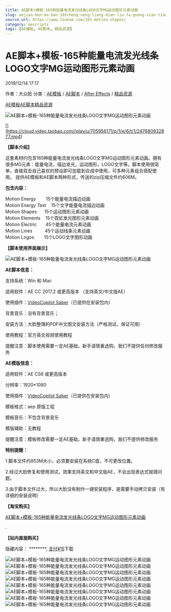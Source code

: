 ```yaml
---
title: AE脚本+模板-165种能量电流发光线条LOGO文字MG运动图形元素动画
slug: aejiao-ben-mo-ban-165chong-neng-liang-dian-liu-fa-guang-xian-tiao-logowen-zi-mgyun-dong-tu-xing-yuan-su-dong-hua
source_url: https://www.lookae.com/165-motion-shapes/
category: aescripts
tags: [AE模板, AE脚本, 精品资源]
---
```

# AE脚本+模板-165种能量电流发光线条LOGO文字MG运动图形元素动画

2019/12/14 17:17

作者：大众脸
分类：[AE模板](https://www.lookae.com/after-effects/other-after-effects/) / [AE脚本](https://www.lookae.com/after-effects/aescripts/) / [After Effects](https://www.lookae.com/after-effects/) / [精品资源](https://www.lookae.com/fufei/)

[AE模板](https://www.lookae.com/tag/ae%e6%a8%a1%e6%9d%bf/)[AE脚本](https://www.lookae.com/tag/ae%e8%84%9a%e6%9c%ac/)[精品资源](https://www.lookae.com/tag/%e7%b2%be%e5%93%81%e8%b5%84%e6%ba%90/)

![AE脚本+模板-165种能量电流发光线条LOGO文字MG运动图形元素动画](https://www.lookae.com/wp-content/uploads/2019/12/150-Motion-Shapes-Pack.jpg "AE脚本+模板-165种能量电流发光线条LOGO文字MG运动图形元素动画-LookAE.com")

[﻿[﻿]("https://cloud.video.taobao.com//play/u/705956171/p/1/e/6/t/1/247680932877.mp4)](https://cloud.video.taobao.com//play/u/705956171/p/1/e/6/t/1/247680932877.mp4)

**【脚本介绍】**

这套素材约包含165种能量电流发光线条LOGO文字MG运动图形元素动画。拥有很多MG元素：能量电流，描边发光，运动图形，LOGO文字等。脚本使用很简单，直接双击自己喜欢的预设即可加载到合成中使用，可多种元素组合搭配使用。 提供AE模板和AE脚本两种形式，传送的zip压缩文件约606M。

**包含内容：**

Motion Energy        15个能量电流描边动画  
Motion Energy Text    15个文字能量电流描边动画  
Motion Shapes      15个运动图形元素动画  
Motion Elements    15个霓虹发光图形元素动画  
Motion Electric       45个能量电流元素动画  
Motion Lines          45个运动线条元素动画  
Motion Logos        15个LOGO文字图形动画

**【脚本使用界面展示】**

![AE脚本+模板-165种能量电流发光线条LOGO文字MG运动图形元素动画](https://img.alicdn.com/imgextra/i4/705956171/O1CN01ODqEpx1vSMhSBPS7I_!!705956171.gif "AE脚本+模板-165种能量电流发光线条LOGO文字MG运动图形元素动画-LookAE.com")

**AE脚本信息：**

支持系统：Win 和 Mac

适用软件：AE CC 2017.2 或更高版本 （支持英文/中文版AE）

使用插件：[VideoCopilot Saber](https://www.lookae.com/saber1039/)（已提供在安装包内）

背景音乐：没有背景音乐；

安装方法：大脸整理的PDF中文图文安装方法（严格测试，保证可用）

使用教程：官方英文视频使用教程

提醒注意：脚本使用需要一定AE基础，新手请慎重选购，我们不提供任何修改服务

**AE模版信息：**

适用软件：AE CS6 或更高版本

分辨率：1920\*1080

使用插件：[VideoCopilot Saber](https://www.lookae.com/saber1039/)（已提供在安装包内）

模板格式：aep 原版工程

模板音乐：不包含背景音乐

模版辅助：无教程

提醒注意：模板修改需要一定AE基础，新手请慎重选购，我们不提供修改服务

**特别提醒：**

1.脚本文件约853M大小，必须要安装在系统C盘，不可更改位置。

2.经过大脸修复和使用测试，效果支持英文和中文版AE，不会出现表达式报错问题。

3.由于脚本文件过大，所以大脸没有制作一键安装程序，是需要手动拷贝安装（有详细的安装说明）

**【淘宝购买】**

[AE脚本+模板-165种能量电流发光线条LOGO文字MG运动图形元素动画](https://item.taobao.com/item.htm?id=609604192642)

.

**【站内直接购买】**

隐藏内容：
\*\*\*\*\*\*\*\*,
[支付¥15](https://www.lookae.com/wp-login.php?redirect_to=https%3A%2F%2Fwww.lookae.com%2F165-motion-shapes%2F)下载

![AE脚本+模板-165种能量电流发光线条LOGO文字MG运动图形元素动画](https://img.alicdn.com/imgextra/i1/705956171/O1CN01EBLra81vSMhSBQziQ_!!705956171.gif "AE脚本+模板-165种能量电流发光线条LOGO文字MG运动图形元素动画-LookAE.com")![AE脚本+模板-165种能量电流发光线条LOGO文字MG运动图形元素动画](https://img.alicdn.com/imgextra/i1/705956171/O1CN01mDjJO01vSMhQa587S_!!705956171.gif "AE脚本+模板-165种能量电流发光线条LOGO文字MG运动图形元素动画-LookAE.com")![AE脚本+模板-165种能量电流发光线条LOGO文字MG运动图形元素动画](https://img.alicdn.com/imgextra/i1/705956171/O1CN01Jyyl6u1vSMhU79WGo_!!705956171.gif "AE脚本+模板-165种能量电流发光线条LOGO文字MG运动图形元素动画-LookAE.com")![AE脚本+模板-165种能量电流发光线条LOGO文字MG运动图形元素动画](https://img.alicdn.com/imgextra/i4/705956171/O1CN012xxIdl1vSMhO5tmZH_!!705956171.gif "AE脚本+模板-165种能量电流发光线条LOGO文字MG运动图形元素动画-LookAE.com")![AE脚本+模板-165种能量电流发光线条LOGO文字MG运动图形元素动画](https://img.alicdn.com/imgextra/i3/705956171/O1CN011Rv1J91vSMhISsxAi_!!705956171.gif "AE脚本+模板-165种能量电流发光线条LOGO文字MG运动图形元素动画-LookAE.com")![AE脚本+模板-165种能量电流发光线条LOGO文字MG运动图形元素动画](https://img.alicdn.com/imgextra/i2/705956171/O1CN01tqLZzt1vSMhOODpcf_!!705956171.jpg "AE脚本+模板-165种能量电流发光线条LOGO文字MG运动图形元素动画-LookAE.com")![AE脚本+模板-165种能量电流发光线条LOGO文字MG运动图形元素动画](https://img.alicdn.com/imgextra/i1/705956171/O1CN01lzhRvO1vSMhUXFSit_!!705956171.gif "AE脚本+模板-165种能量电流发光线条LOGO文字MG运动图形元素动画-LookAE.com")![AE脚本+模板-165种能量电流发光线条LOGO文字MG运动图形元素动画](https://img.alicdn.com/imgextra/i3/705956171/O1CN01LKOPvu1vSMhS20O4Q_!!705956171.gif "AE脚本+模板-165种能量电流发光线条LOGO文字MG运动图形元素动画-LookAE.com")
